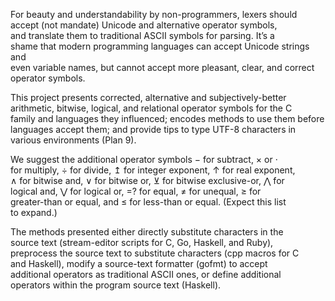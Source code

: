 For beauty and understandability by non-programmers, lexers should  
accept (not mandate) Unicode and alternative operator symbols,  
and translate them to traditional ASCII symbols for parsing.  It’s a  
shame that modern programming languages can accept Unicode strings and  
even variable names, but cannot accept more pleasant, clear, and correct  
operator symbols.  

This project presents corrected, alternative and subjectively-better  
arithmetic, bitwise, logical, and relational operator symbols for the C  
family and languages they influenced; encodes methods to use them before  
languages accept them; and provide tips to type UTF-8 characters in  
various environments (Plan 9).  

We suggest the additional operator symbols − for subtract, × or ·  
for multiply, ÷ for divide, ↥ for integer exponent, ↑ for real exponent,  
∧ for bitwise and, ∨ for bitwise or, ⊻ for bitwise exclusive-or, ⋀ for  
logical and, ⋁ for logical or, =? for equal, ≠ for unequal, ≥ for  
greater-than or equal, and ≤ for less-than or equal.  (Expect this list  
to expand.)  

The methods presented either directly substitute characters in the  
source text (stream-editor scripts for C, Go, Haskell, and Ruby),  
preprocess the source text to substitute characters (cpp macros for C  
and Haskell), modify a source-text formatter (gofmt) to accept  
additional operators as traditional ASCII ones, or define additional  
operators within the program source text (Haskell).  
